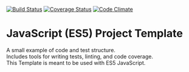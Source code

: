 [![Build Status](https://travis-ci.org/seanstrom/es5-project-template.svg)](https://travis-ci.org/seanstrom/es5-project-template)
[![Coverage Status](https://coveralls.io/repos/seanstrom/es5-project-template/badge.svg?branch=master&service=github)](https://coveralls.io/github/seanstrom/es5-project-template?branch=master)
[![Code Climate](https://codeclimate.com/github/seanstrom/es5-project-template/badges/gpa.svg)](https://codeclimate.com/github/seanstrom/es5-project-template)

# JavaScript (ES5) Project Template

A small example of code and test structure.  
Includes tools for writing tests, linting, and code coverage.  
This Template is meant to be used with ES5 JavaScript.
